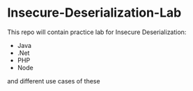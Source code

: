 # Insecure-Deserialization-Lab
This repo will contain practice lab for Insecure Deserialization:
 - Java
 - .Net
 - PHP
 - Node
 
 and different use cases of these
 
